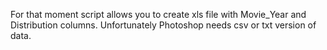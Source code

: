 For that moment script allows you to create xls file with Movie_Year and Distribution columns. Unfortunately Photoshop needs csv or txt version of data. 
